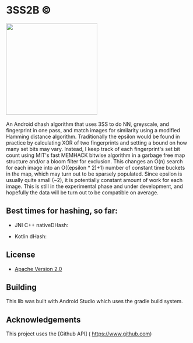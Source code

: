 # 3SS2B ©

<img src="https://i.imgur.com/TDBAdNR.png" height="250"/>&nbsp;&nbsp;&nbsp;&nbsp;&nbsp;&nbsp;&nbsp;&nbsp;&nbsp;

An Android dhash algorithm that uses 3SS to do NN, greyscale, and fingerprint in one pass, and match images for similarity using a modified Hamming distance algorithm. Traditionally the epsilon would be found in practice by calculating XOR of two fingerprints and setting a bound on how many set bits may vary. Instead, I keep track of each fingerprint's set bit count using MIT's fast MEMHACK bitwise algorithm in a garbage free map structure and/or a bloom filter for exclusion. This changes an O(n) search for each image into an O((epsilon * 2)+1) number of constant time buckets in the map, which may turn out to be sparsely populated. Since epsilon is usually quite small (~2), it is potentially constant amount of work for each image. This is still in the experimental phase and under development, and hopefully the data will be turn out to be compatible on average.





## Best times for hashing, so far:

* JNI C++ nativeDHash: 

* Kotlin dHash: 



## License

* [Apache Version 2.0](http://www.apache.org/licenses/LICENSE-2.0.html)

## Building

This lib was built with Android Studio which uses the gradle build system.  

## Acknowledgements

This project uses the [Github API] ( https://www.github.com)





